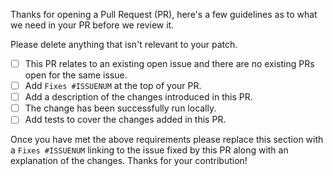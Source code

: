 Thanks for opening a Pull Request (PR), here's a few guidelines as to what we need in your PR before we review it.

Please delete anything that isn't relevant to your patch.

- [ ] This PR relates to an existing open issue and there are no existing PRs open for the same issue.
- [ ] Add `Fixes #ISSUENUM` at the top of your PR.
- [ ] Add a description of the changes introduced in this PR.
- [ ] The change has been successfully run locally.
- [ ] Add tests to cover the changes added in this PR.

Once you have met the above requirements please replace this section with a `Fixes #ISSUENUM` linking to the issue fixed by this PR along with an explanation of the changes. Thanks for your contribution!
